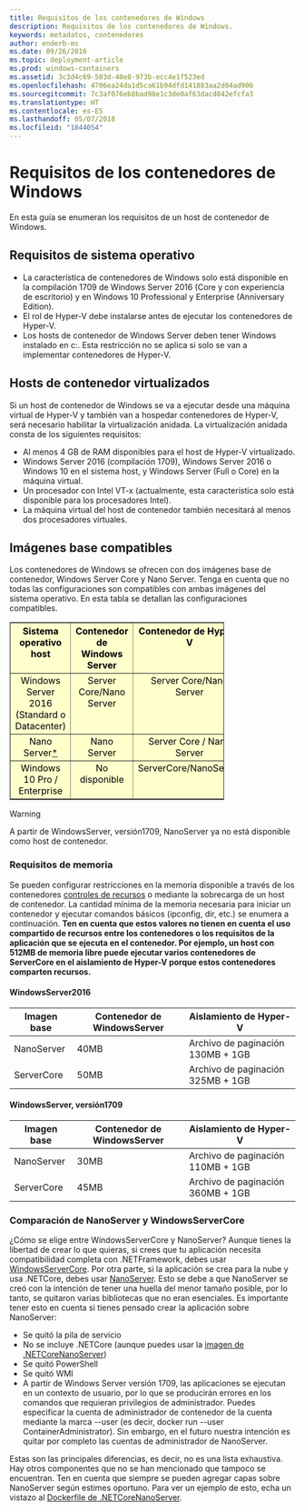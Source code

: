 ```yaml
---
title: Requisitos de los contenedores de Windows
description: Requisitos de los contenedores de Windows.
keywords: metadatos, contenedores
author: enderb-ms
ms.date: 09/26/2016
ms.topic: deployment-article
ms.prod: windows-containers
ms.assetid: 3c3d4c69-503d-40e8-973b-ecc4e1f523ed
ms.openlocfilehash: 4706ea24da1d5ca61b94dfd141883aa2d04ad906
ms.sourcegitcommit: 7c3af076eb8bad98e1c3de0af63dacd842efcfa3
ms.translationtype: HT
ms.contentlocale: es-ES
ms.lasthandoff: 05/07/2018
ms.locfileid: "1844054"
---
```

# <a name="windows-container-requirements"></a>Requisitos de los contenedores de Windows

En esta guía se enumeran los requisitos de un host de contenedor de Windows.

## <a name="os-requirements"></a>Requisitos de sistema operativo

- La característica de contenedores de Windows solo está disponible en la compilación 1709 de Windows Server 2016 (Core y con experiencia de escritorio) y en Windows 10 Professional y Enterprise (Anniversary Edition).
- El rol de Hyper-V debe instalarse antes de ejecutar los contenedores de Hyper-V.
- Los hosts de contenedor de Windows Server deben tener Windows instalado en c:\. Esta restricción no se aplica si solo se van a implementar contenedores de Hyper-V.

## <a name="virtualized-container-hosts"></a>Hosts de contenedor virtualizados

Si un host de contenedor de Windows se va a ejecutar desde una máquina virtual de Hyper-V y también van a hospedar contenedores de Hyper-V, será necesario habilitar la virtualización anidada. La virtualización anidada consta de los siguientes requisitos:

- Al menos 4 GB de RAM disponibles para el host de Hyper-V virtualizado.
- Windows Server 2016 (compilación 1709), Windows Server 2016 o Windows 10 en el sistema host, y Windows Server (Full o Core) en la máquina virtual.
- Un procesador con Intel VT-x (actualmente, esta característica solo está disponible para los procesadores Intel).
- La máquina virtual del host de contenedor también necesitará al menos dos procesadores virtuales.

## <a name="supported-base-images"></a>Imágenes base compatibles

Los contenedores de Windows se ofrecen con dos imágenes base de contenedor, Windows Server Core y Nano Server. Tenga en cuenta que no todas las configuraciones son compatibles con ambas imágenes del sistema operativo. En esta tabla se detallan las configuraciones compatibles.

<table border="1" style="background-color:FFFFCC;border-collapse:collapse;border:1px solid FFCC00;color:000000;width:75%" cellpadding="5" cellspacing="5">
<thead>
<tr valign="top">
<th><center>Sistema operativo host</center></th>
<th><center>Contenedor de Windows Server</center></th>
<th><center>Contenedor de Hyper-V</center></th>
</tr>
</thead>
<tbody>
<tr valign="top">
<td><center>Windows Server 2016 (Standard o Datacenter)</center></td>
<td><center>Server Core/Nano Server</center></td>
<td><center>Server Core/Nano Server</center></td>
</tr>
<tr valign="top">
<td><center>Nano Server<a href="#warn-1">*</a></center></td>
<td><center> Nano Server</center></td>
<td><center>Server Core / Nano Server</center></td>
</tr>
<tr valign="top">
<td><center>Windows 10 Pro / Enterprise</center></td>
<td><center>No disponible</center></td>
<td><center>ServerCore/NanoServer</center></td>
</tr>
</tbody>
</table>

> [!Warning]  
> <span id="warn-1">A partir de WindowsServer, versión1709, NanoServer ya no está disponible como host de contenedor.</span>


### <a name="memory-requirements"></a>Requisitos de memoria
Se pueden configurar restricciones en la memoria disponible a través de los contenedores [controles de recursos](https://docs.microsoft.com/en-us/virtualization/windowscontainers/manage-containers/resource-controls) o mediante la sobrecarga de un host de contenedor.  La cantidad mínima de la memoria necesaria para iniciar un contenedor y ejecutar comandos básicos (ipconfig, dir, etc.) se enumera a continuación.  __Ten en cuenta que estos valores no tienen en cuenta el uso compartido de recursos entre los contenedores o los requisitos de la aplicación que se ejecuta en el contenedor.  Por ejemplo, un host con 512MB de memoria libre puede ejecutar varios contenedores de ServerCore en el aislamiento de Hyper-V porque estos contenedores comparten recursos.__

#### <a name="windows-server-2016"></a>WindowsServer2016
| Imagen base  | Contenedor de WindowsServer | Aislamiento de Hyper-V    |
| ----------- | ------------------------ | -------------------- |
| NanoServer | 40MB                     | Archivo de paginación 130MB + 1GB |
| ServerCore | 50MB                     | Archivo de paginación 325MB + 1GB |

#### <a name="windows-server-version-1709"></a>WindowsServer, versión1709
| Imagen base  | Contenedor de WindowsServer | Aislamiento de Hyper-V    |
| ----------- | ------------------------ | -------------------- |
| NanoServer | 30MB                     | Archivo de paginación 110MB + 1GB |
| ServerCore | 45MB                     | Archivo de paginación 360MB + 1GB |


### <a name="nano-server-vs-windows-server-core"></a>Comparación de NanoServer y WindowsServerCore

¿Cómo se elige entre WindowsServerCore y NanoServer? Aunque tienes la libertad de crear lo que quieras, si crees que tu aplicación necesita compatibilidad completa con .NETFramework, debes usar [WindowsServerCore](https://hub.docker.com/r/microsoft/windowsservercore/). Por otra parte, si la aplicación se crea para la nube y usa .NETCore, debes usar [NanoServer](https://hub.docker.com/r/microsoft/nanoserver/). Esto se debe a que NanoServer se creó con la intención de tener una huella del menor tamaño posible, por lo tanto, se quitaron varias bibliotecas que no eran esenciales. Es importante tener esto en cuenta si tienes pensado crear la aplicación sobre NanoServer:

- Se quitó la pila de servicio
- No se incluye .NETCore (aunque puedes usar la [imagen de .NETCoreNanoServer](https://hub.docker.com/r/microsoft/dotnet/))
- Se quitó PowerShell
- Se quitó WMI
- A partir de Windows Server versión 1709, las aplicaciones se ejecutan en un contexto de usuario, por lo que se producirán errores en los comandos que requieran privilegios de administrador. Puedes especificar la cuenta de administrador de contenedor de la cuenta mediante la marca --user (es decir, docker run --user ContainerAdministrator). Sin embargo, en el futuro nuestra intención es quitar por completo las cuentas de administrador de NanoServer.

Estas son las principales diferencias, es decir, no es una lista exhaustiva. Hay otros componentes que no se han mencionado que tampoco se encuentran. Ten en cuenta que siempre se pueden agregar capas sobre NanoServer según estimes oportuno. Para ver un ejemplo de esto, echa un vistazo al [Dockerfile de .NETCoreNanoServer](https://github.com/dotnet/dotnet-docker/blob/master/2.0/sdk/nanoserver/amd64/Dockerfile).

